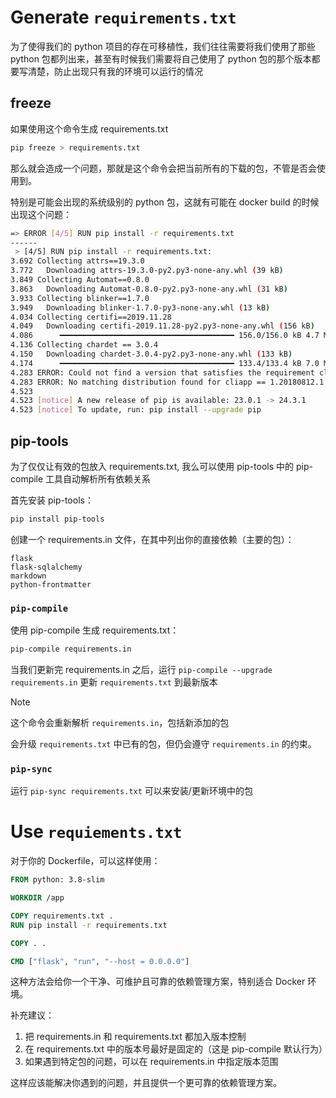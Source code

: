 # Generate `requirements.txt`

为了使得我们的 python 项目的存在可移植性，我们往往需要将我们使用了那些 python 包都列出来，甚至有时候我们需要将自己使用了 python 包的那个版本都要写清楚，防止出现只有我的环境可以运行的情况

## freeze

如果使用这个命令生成 requirements.txt

```bash
pip freeze > requirements.txt
```

那么就会造成一个问题，那就是这个命令会把当前所有的下载的包，不管是否会使用到。

特别是可能会出现的系统级别的 python 包，这就有可能在 docker build 的时候出现这个问题：
```bash
=> ERROR [4/5] RUN pip install -r requirements.txt                                                                                                                                                         6.1s
------
 > [4/5] RUN pip install -r requirements.txt:
3.692 Collecting attrs==19.3.0
3.772   Downloading attrs-19.3.0-py2.py3-none-any.whl (39 kB)
3.849 Collecting Automat==0.8.0
3.863   Downloading Automat-0.8.0-py2.py3-none-any.whl (31 kB)
3.933 Collecting blinker==1.7.0
3.949   Downloading blinker-1.7.0-py3-none-any.whl (13 kB)
4.034 Collecting certifi==2019.11.28
4.049   Downloading certifi-2019.11.28-py2.py3-none-any.whl (156 kB)
4.086      ━━━━━━━━━━━━━━━━━━━━━━━━━━━━━━━━━━━━━━━ 156.0/156.0 kB 4.7 MB/s eta 0:00:00
4.136 Collecting chardet == 3.0.4
4.150   Downloading chardet-3.0.4-py2.py3-none-any.whl (133 kB)
4.174      ━━━━━━━━━━━━━━━━━━━━━━━━━━━━━━━━━━━━━━━ 133.4/133.4 kB 7.0 MB/s eta 0:00:00
4.283 ERROR: Could not find a version that satisfies the requirement cliapp == 1.20180812.1 (from versions: 1.0.1, 1.0.2, 1.0.3, 1.0.4, 1.0.5, 1.0.6, 1.0.7, 1.0.8, 1.0.9)
4.283 ERROR: No matching distribution found for cliapp == 1.20180812.1
4.523
4.523 [notice] A new release of pip is available: 23.0.1 -> 24.3.1
4.523 [notice] To update, run: pip install --upgrade pip
```

## pip-tools

为了仅仅让有效的包放入 requirements.txt, 我么可以使用 pip-tools 中的 pip-compile 工具自动解析所有依赖关系

首先安装 pip-tools：

``` bash
pip install pip-tools
```

创建一个 requirements.in 文件，在其中列出你的直接依赖（主要的包）：

```
flask
flask-sqlalchemy
markdown
python-frontmatter
```

### `pip-compile`

使用 pip-compile 生成 requirements.txt：

``` bash
pip-compile requirements.in
```

当我们更新完 requirements.in 之后，运行 `pip-compile --upgrade requirements.in` 更新 `requirements.txt` 到最新版本

> [!note]
>
> 这个命令会重新解析 `requirements.in`，包括新添加的包
>
> 会升级 `requirements.txt` 中已有的包，但仍会遵守 `requirements.in` 的约束。



### `pip-sync`

运行 `pip-sync requirements.txt` 可以来安装/更新环境中的包

# Use `requiements.txt`

对于你的 Dockerfile，可以这样使用：

``` dockerfile
FROM python: 3.8-slim

WORKDIR /app

COPY requirements.txt .
RUN pip install -r requirements.txt

COPY . .

CMD ["flask", "run", "--host = 0.0.0.0"]
```

这种方法会给你一个干净、可维护且可靠的依赖管理方案，特别适合 Docker 环境。

补充建议：
1. 把 requirements.in 和 requirements.txt 都加入版本控制
2. 在 requirements.txt 中的版本号最好是固定的（这是 pip-compile 默认行为）
3. 如果遇到特定包的问题，可以在 requirements.in 中指定版本范围

这样应该能解决你遇到的问题，并且提供一个更可靠的依赖管理方案。


